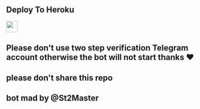 


## Deploy To Heroku

<a href="https://heroku.com/deploy?template=https://github.com/Rahulm9508/PW-UTKARSH-DRM-UPLODER-">
     <img height="30px" src="https://img.shields.io/badge/Deploy%20To%20Heroku-blueviolet?style=for-the-badge&logo=heroku">
  </a>


  ## Please don't use two step verification Telegram account otherwise the bot will not start  thanks ❤️

  ## please don't share this repo

  ## bot mad by @St2Master 
